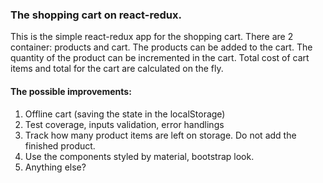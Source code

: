 ### The shopping cart on react-redux. 
This is the simple react-redux app for the shopping cart. There are 2 container: products and cart. The products can be added to the cart.  The quantity of the product can be incremented in the cart. Total cost of cart items and total for the cart are calculated on the fly. 

#### The possible improvements: 
1. Offline cart (saving the state in the localStorage)
2. Test coverage, inputs validation, error handlings 
3. Track how many product items are left on storage. Do not add the finished product. 
4. Use the components styled by material, bootstrap look.
5. Anything else? 

